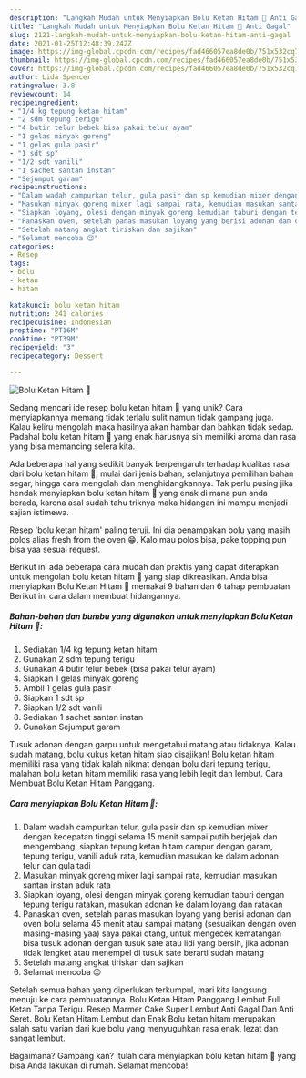 ```yaml
---
description: "Langkah Mudah untuk Menyiapkan Bolu Ketan Hitam 🍰 Anti Gagal"
title: "Langkah Mudah untuk Menyiapkan Bolu Ketan Hitam 🍰 Anti Gagal"
slug: 2121-langkah-mudah-untuk-menyiapkan-bolu-ketan-hitam-anti-gagal
date: 2021-01-25T12:48:39.242Z
image: https://img-global.cpcdn.com/recipes/fad466057ea8de0b/751x532cq70/bolu-ketan-hitam-🍰-foto-resep-utama.jpg
thumbnail: https://img-global.cpcdn.com/recipes/fad466057ea8de0b/751x532cq70/bolu-ketan-hitam-🍰-foto-resep-utama.jpg
cover: https://img-global.cpcdn.com/recipes/fad466057ea8de0b/751x532cq70/bolu-ketan-hitam-🍰-foto-resep-utama.jpg
author: Lida Spencer
ratingvalue: 3.8
reviewcount: 14
recipeingredient:
- "1/4 kg tepung ketan hitam"
- "2 sdm tepung terigu"
- "4 butir telur bebek bisa pakai telur ayam"
- "1 gelas minyak goreng"
- "1 gelas gula pasir"
- "1 sdt sp"
- "1/2 sdt vanili"
- "1 sachet santan instan"
- "Sejumput garam"
recipeinstructions:
- "Dalam wadah campurkan telur, gula pasir dan sp kemudian mixer dengan kecepatan tinggi selama 15 menit sampai putih berjejak dan mengembang, siapkan tepung ketan hitam campur dengan garam, tepung terigu, vanili aduk rata, kemudian masukan ke dalam adonan telur dan gula tadi"
- "Masukan minyak goreng mixer lagi sampai rata, kemudian masukan santan instan aduk rata"
- "Siapkan loyang, olesi dengan minyak goreng kemudian taburi dengan tepung terigu ratakan, masukan adonan ke dalam loyang dan ratakan"
- "Panaskan oven, setelah panas masukan loyang yang berisi adonan dan oven bolu selama 45 menit atau sampai matang (sesuaikan dengan oven masing-masing yaa) saya pakai otang, untuk mengecek kematangan bisa tusuk adonan dengan tusuk sate atau lidi yang bersih, jika adonan tidak lengket atau menempel di tusuk sate berarti sudah matang"
- "Setelah matang angkat tiriskan dan sajikan"
- "Selamat mencoba 😉"
categories:
- Resep
tags:
- bolu
- ketan
- hitam

katakunci: bolu ketan hitam 
nutrition: 241 calories
recipecuisine: Indonesian
preptime: "PT16M"
cooktime: "PT39M"
recipeyield: "3"
recipecategory: Dessert

---
```



![Bolu Ketan Hitam 🍰](https://img-global.cpcdn.com/recipes/fad466057ea8de0b/751x532cq70/bolu-ketan-hitam-🍰-foto-resep-utama.jpg)

Sedang mencari ide resep bolu ketan hitam 🍰 yang unik? Cara menyiapkannya memang tidak terlalu sulit namun tidak gampang juga. Kalau keliru mengolah maka hasilnya akan hambar dan bahkan tidak sedap. Padahal bolu ketan hitam 🍰 yang enak harusnya sih memiliki aroma dan rasa yang bisa memancing selera kita.

Ada beberapa hal yang sedikit banyak berpengaruh terhadap kualitas rasa dari bolu ketan hitam 🍰, mulai dari jenis bahan, selanjutnya pemilihan bahan segar, hingga cara mengolah dan menghidangkannya. Tak perlu pusing jika hendak menyiapkan bolu ketan hitam 🍰 yang enak di mana pun anda berada, karena asal sudah tahu triknya maka hidangan ini mampu menjadi sajian istimewa.

Resep &#39;bolu ketan hitam&#39; paling teruji. Ini dia penampakan bolu yang masih polos alias fresh from the oven 😁. Kalo mau polos bisa, pake topping pun bisa yaa sesuai request.


Berikut ini ada beberapa cara mudah dan praktis yang dapat diterapkan untuk mengolah bolu ketan hitam 🍰 yang siap dikreasikan. Anda bisa menyiapkan Bolu Ketan Hitam 🍰 memakai 9 bahan dan 6 tahap pembuatan. Berikut ini cara dalam membuat hidangannya.

<!--inarticleads1-->

##### Bahan-bahan dan bumbu yang digunakan untuk menyiapkan Bolu Ketan Hitam 🍰:

1. Sediakan 1/4 kg tepung ketan hitam
1. Gunakan 2 sdm tepung terigu
1. Gunakan 4 butir telur bebek (bisa pakai telur ayam)
1. Siapkan 1 gelas minyak goreng
1. Ambil 1 gelas gula pasir
1. Siapkan 1 sdt sp
1. Siapkan 1/2 sdt vanili
1. Sediakan 1 sachet santan instan
1. Gunakan Sejumput garam


Tusuk adonan dengan garpu untuk mengetahui matang atau tidaknya. Kalau sudah matang, bolu kukus ketan hitam siap disajikan! Bolu ketan hitam memiliki rasa yang tidak kalah nikmat dengan bolu dari tepung terigu, malahan bolu ketan hitam memiliki rasa yang lebih legit dan lembut. Cara Membuat Bolu Ketan Hitam Panggang. 

<!--inarticleads2-->

##### Cara menyiapkan Bolu Ketan Hitam 🍰:

1. Dalam wadah campurkan telur, gula pasir dan sp kemudian mixer dengan kecepatan tinggi selama 15 menit sampai putih berjejak dan mengembang, siapkan tepung ketan hitam campur dengan garam, tepung terigu, vanili aduk rata, kemudian masukan ke dalam adonan telur dan gula tadi
1. Masukan minyak goreng mixer lagi sampai rata, kemudian masukan santan instan aduk rata
1. Siapkan loyang, olesi dengan minyak goreng kemudian taburi dengan tepung terigu ratakan, masukan adonan ke dalam loyang dan ratakan
1. Panaskan oven, setelah panas masukan loyang yang berisi adonan dan oven bolu selama 45 menit atau sampai matang (sesuaikan dengan oven masing-masing yaa) saya pakai otang, untuk mengecek kematangan bisa tusuk adonan dengan tusuk sate atau lidi yang bersih, jika adonan tidak lengket atau menempel di tusuk sate berarti sudah matang
1. Setelah matang angkat tiriskan dan sajikan
1. Selamat mencoba 😉


Setelah semua bahan yang diperlukan terkumpul, mari kita langsung menuju ke cara pembuatannya. Bolu Ketan Hitam Panggang Lembut Full Ketan Tanpa Terigu. Resep Marmer Cake Super Lembut Anti Gagal Dan Anti Seret. Bolu Ketan Hitam Lembut dan Enak Bolu ketan hitam merupakan salah satu varian dari kue bolu yang menyuguhkan rasa enak, lezat dan sangat lembut. 

Bagaimana? Gampang kan? Itulah cara menyiapkan bolu ketan hitam 🍰 yang bisa Anda lakukan di rumah. Selamat mencoba!
